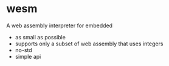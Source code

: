 # wesm
A web assembly interpreter for embedded
* as small as possible
* supports only a subset of web assembly that uses integers
* no-std
* simple api

